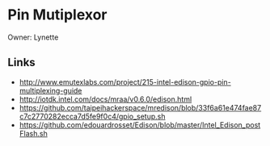 Pin Mutiplexor
==

Owner: Lynette

## Links

- http://www.emutexlabs.com/project/215-intel-edison-gpio-pin-multiplexing-guide
- http://iotdk.intel.com/docs/mraa/v0.6.0/edison.html
- https://github.com/taipeihackerspace/mredison/blob/33f6a61e474fae87c7c2770282ecca7d5fe9f0c4/gpio_setup.sh
- https://github.com/edouardrosset/Edison/blob/master/Intel_Edison_postFlash.sh
